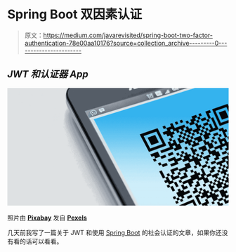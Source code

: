 # Spring Boot 双因素认证

> 原文：<https://medium.com/javarevisited/spring-boot-two-factor-authentication-78e00aa10176?source=collection_archive---------0----------------------->

## *JWT 和认证器 App*

[![](img/a6fdab6f6210a040737c6e9266a4997b.png)](https://medium.com/javarevisited/10-free-spring-boot-tutorials-and-courses-for-java-developers-53dfe084587e?source=collection_home---4------7-----------------------)

照片由 [**Pixabay**](https://www.pexels.com/@pixabay?utm_content=attributionCopyText&utm_medium=referral&utm_source=pexels) 发自 [**Pexels**](https://www.pexels.com/photo/barcode-cellphone-close-up-coded-278430/?utm_content=attributionCopyText&utm_medium=referral&utm_source=pexels)

几天前我写了一篇关于 JWT 和使用 [Spring Boot](/javarevisited/10-advanced-spring-boot-courses-for-experienced-java-developers-5e57606816bd?source=collection_home---4------0-----------------------) 的社会认证的文章，如果你还没有看的话可以看看。